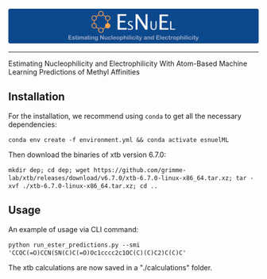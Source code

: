 <p align="center">
  <img src="image/logo.png"/>
</p>

---

Estimating Nucleophilicity and Electrophilicity With Atom-Based Machine Learning Predictions of Methyl Affinities


## Installation

For the installation, we recommend using `conda` to get all the necessary dependencies:

    conda env create -f environment.yml && conda activate esnuelML


Then download the binaries of xtb version 6.7.0:

    mkdir dep; cd dep; wget https://github.com/grimme-lab/xtb/releases/download/v6.7.0/xtb-6.7.0-linux-x86_64.tar.xz; tar -xvf ./xtb-6.7.0-linux-x86_64.tar.xz; cd ..


## Usage

An example of usage via CLI command:

    python run_ester_predictions.py --smi 'CCOC(=O)CCN(SN(C)C(=O)Oc1cccc2c1OC(C)(C)C2)C(C)C'

The xtb calculations are now saved in a "./calculations" folder.